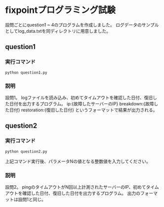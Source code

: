 # fixpointプログラミング試験

設問ごとにquestion1 ~ 4のプログラムを作成しました。
ログデータのサンプルとしてlog_data.txtを同ディレクトリに用意しました。

## question1
### 実行コマンド
```
python question1.py
```
### 説明
設問1。
logファイルを読み込み、初めてタイムアウトを確認した日付、復旧した日付を出力するプログラム。
ip:{故障したサーバーのIP}
breakdown:{故障した日付}
restoration:{復旧した日付}
というフォーマットで結果が出力される。

## question2
### 実行コマンド
```
python question2.py
```
上記コマンド実行後、パラメータNの値となる整数値を入力してください。

### 説明
設問2。
pingのタイムアウトがN回以上計測されたサーバーのIP、初めてタイムアウトを確認した日付、復旧した日付を出力するプログラム。
出力のフォーマットは設問1と同じ。